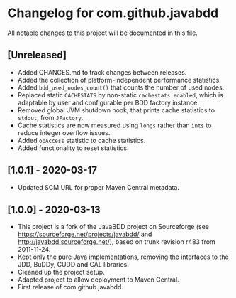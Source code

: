 # Changelog for com.github.javabdd

All notable changes to this project will be documented in this file.

## [Unreleased]
* Added CHANGES.md to track changes between releases.
* Added the collection of platform-independent performance statistics.
* Added `bdd_used_nodes_count()` that counts the number of used nodes.
* Replaced static `CACHESTATS` by non-static `cachestats.enabled`, which is adaptable by user and configurable per BDD factory instance.
* Removed global JVM shutdown hook, that prints cache statistics to `stdout`, from `JFactory`.
* Cache statistics are now measured using `longs` rather than `ints` to reduce integer overflow issues.
* Added `opAccess` statistic to cache statistics.
* Added functionality to reset statistics.

## [1.0.1] - 2020-03-17
* Updated SCM URL for proper Maven Central metadata.

## [1.0.0] - 2020-03-13
* This project is a fork of the JavaBDD project on Sourceforge (see https://sourceforge.net/projects/javabdd/ and http://javabdd.sourceforge.net/), based on trunk revision r483 from 2011-11-24.
* Kept only the pure Java implementations, removing the interfaces to the JDD, BuDDy, CUDD and CAL libraries.
* Cleaned up the project setup.
* Adapted project to allow deployment to Maven Central.
* First release of com.github.javabdd.

